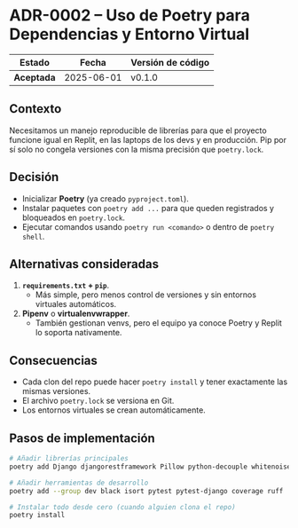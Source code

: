 # ADR-0002 – Uso de Poetry para Dependencias y Entorno Virtual

| Estado | Fecha | Versión de código |
|--------|-------|-------------------|
| **Aceptada** | 2025-06-01 | v0.1.0 |

## Contexto
Necesitamos un manejo reproducible de librerías para que el proyecto funcione
igual en Replit, en las laptops de los devs y en producción. Pip por sí solo no
congela versiones con la misma precisión que `poetry.lock`.

## Decisión
* Inicializar **Poetry** (ya creado `pyproject.toml`).  
* Instalar paquetes con `poetry add ...` para que queden registrados y
  bloqueados en `poetry.lock`.  
* Ejecutar comandos usando `poetry run <comando>` o dentro de `poetry shell`.

## Alternativas consideradas
1. **`requirements.txt` + `pip`**.  
   - Más simple, pero menos control de versiones y sin entornos virtuales
     automáticos.
2. **Pipenv** o **virtualenvwrapper**.  
   - También gestionan venvs, pero el equipo ya conoce Poetry y Replit lo
     soporta nativamente.

## Consecuencias
* Cada clon del repo puede hacer `poetry install` y tener exactamente las mismas
  versiones.  
* El archivo `poetry.lock` se versiona en Git.  
* Los entornos virtuales se crean automáticamente.

## Pasos de implementación
```bash
# Añadir librerías principales
poetry add Django djangorestframework Pillow python-decouple whitenoise

# Añadir herramientas de desarrollo
poetry add --group dev black isort pytest pytest-django coverage ruff

# Instalar todo desde cero (cuando alguien clona el repo)
poetry install
